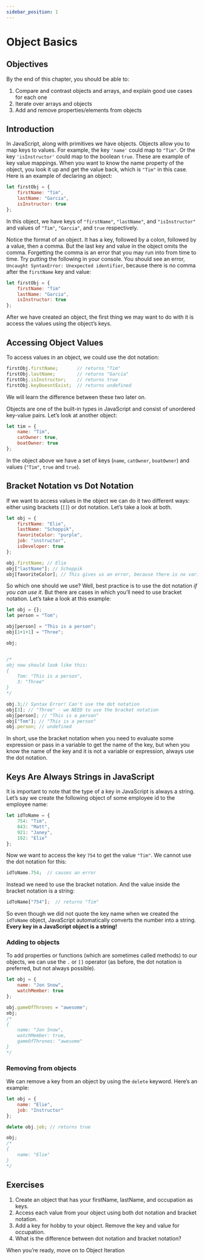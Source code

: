 ```yaml
---
sidebar_position: 1
---
```


# Object Basics

## Objectives

By the end of this chapter, you should be able to:

1. Compare and contrast objects and arrays, and explain good use cases for each one
2. Iterate over arrays and objects
3. Add and remove properties/elements from objects

## Introduction

In JavaScript, along with primitives we have objects. Objects allow you to map keys to values. For example, the key `'name'` could map to `"Tim"`. Or the key `'isInstructor'` could map to the boolean `true`. These are example of key value mappings. When you want to know the name property of the object, you look it up and get the value back, which is `"Tim"` in this case. Here is an example of declaring an object:

```js
let firstObj = {
    firstName: "Tim",
    lastName: "Garcia",
    isInstructor: true
};
```

In this object, we have keys of `"firstName"`, `"lastName"`, and `"isInstructor"` and values of `"Tim"`, `"Garcia"`, and `true` respectively.

Notice the format of an object. It has a key, followed by a colon, followed by a value, then a comma. But the last key and value in the object omits the comma. Forgetting the comma is an error that you may run into from time to time. Try putting the following in your console. You should see an error, `Uncaught SyntaxError: Unexpected identifier`, because there is no comma after the `firstName` key and value:

```js
let firstObj = {
    firstName: "Tim"
    lastName: "Garcia",
    isInstructor: true
};
```

After we have created an object, the first thing we may want to do with it is access the values using the object’s keys.

## Accessing Object Values

To access values in an object, we could use the dot notation:

```js
firstObj.firstName;       // returns "Tim"
firstObj.lastName;        // returns "Garcia"
firstObj.isInstructor;    // returns true
firstObj.keyDoesntExist;  // returns undefined
```

We will learn the difference between these two later on.

Objects are one of the built-in types in JavaScript and consist of unordered key-value pairs. Let’s look at another object:

```js
let tim = {
    name: "Tim",
    catOwner: true,
    boatOwner: true
};
```

In the object above we have a set of keys (`name`, `catOwner`, `boatOwner`) and values (`"Tim"`, `true` and `true`).

## Bracket Notation vs Dot Notation

If we want to access values in the object we can do it two different ways: either using brackets (`[]`) or dot notation. Let’s take a look at both.

```js
let obj = {
    firstName: "Elie",
    lastName: "Schoppik",
    favoriteColor: "purple",
    job: "instructor",
    isDeveloper: true
};

obj.firstName; // Elie
obj["lastName"]; // Schoppik
obj[favoriteColor]; // This gives us an error, because there is no variable called "favoriteColor"!
```

So which one should we use? Well, best practice is to use the dot notation *if you can use it*. But there are cases in which you’ll need to use bracket notation. Let’s take a look at this example:

```js
let obj = {};
let person = "Tom";

obj[person] = "This is a person";
obj[1+1+1] = "Three";

obj;


/*
obj now should look like this:
{
    Tom: "This is a person",
    3: "Three"
}
*/

obj.3;// Syntax Error! Can't use the dot notation
obj[3]; // "Three" - we NEED to use the bracket notation
obj[person]; // "This is a person"
obj["Tom"]; // "This is a person"
obj.person; // undefined
```

In short, use the bracket notation when you need to evaluate some expression or pass in a variable to get the name of the key, but when you know the name of the key and it is not a variable or expression, always use the dot notation.

## Keys Are Always Strings in JavaScript

It is important to note that the type of a key in JavaScript is always a string. Let’s say we create the following object of some employee id to the employee name:

```js
let idToName = {
    754: "Tim",
    843: "Matt",
    921: "Janey",
    192: "Elie"
};
```

Now we want to access the key `754` to get the value `"Tim"`. We cannot use the dot notation for this:

```js
idToName.754;  // causes an error
```

Instead we need to use the bracket notation. And the value inside the bracket notation is a string:

```js
idToName["754"];  // returns "Tim"
```

So even though we did not quote the key name when we created the `idToName` object, JavaScript automatically converts the number into a string. **Every key in a JavaScript object is a string!**

### Adding to objects

To add properties or functions (which are sometimes called methods) to our objects, we can use the `.` or `[]` operator (as before, the dot notation is preferred, but not always possible).

```js
let obj = {
    name: "Jon Snow",
    watchMember: true
};

obj.gameOfThrones = "awesome";
obj;
/*
{
    name: "Jon Snow",
    watchMember: true,
    gameOfThrones: "awesome"
}
*/
```

### Removing from objects

We can remove a key from an object by using the `delete` keyword. Here’s an example:

```js
let obj = {
    name: "Elie",
    job: "Instructor"
};

delete obj.job; // returns true

obj;
/*
{
    name: "Elie"
}
*/
```

## Exercises

1. Create an object that has your firstName, lastName, and occupation as keys.
2. Access each value from your object using both dot notation and bracket notation.
3. Add a key for hobby to your object. Remove the key and value for occupation.
4. What is the difference between dot notation and bracket notation?

When you’re ready, move on to Object Iteration